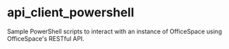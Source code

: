 # api_client_powershell
Sample PowerShell scripts to interact with an instance of OfficeSpace using OfficeSpace's RESTful API.
